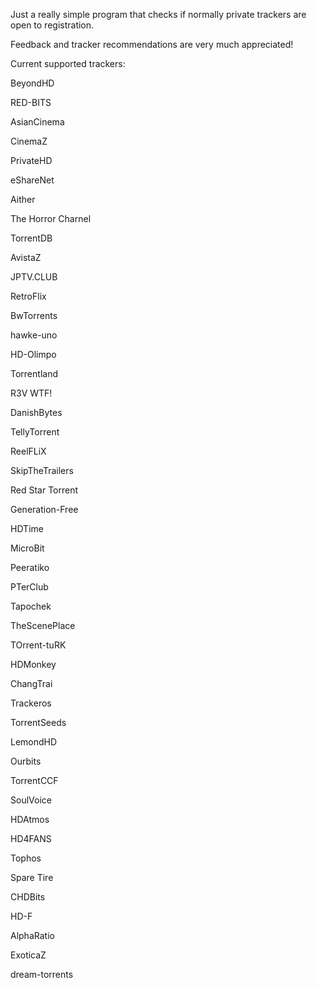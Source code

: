 Just a really simple program that checks if normally private trackers are open to registration.

Feedback and tracker recommendations are very much appreciated!

Current supported trackers:

BeyondHD

RED-BITS

AsianCinema

CinemaZ

PrivateHD

eShareNet

Aither

The Horror Charnel

TorrentDB

AvistaZ

JPTV.CLUB

RetroFlix

BwTorrents

hawke-uno

HD-Olimpo

Torrentland

R3V WTF!

DanishBytes

TellyTorrent

ReelFLiX

SkipTheTrailers

Red Star Torrent

Generation-Free

HDTime

MicroBit

Peeratiko

PTerClub

Tapochek

TheScenePlace

TOrrent-tuRK

HDMonkey

ChangTrai

Trackeros

TorrentSeeds

LemondHD

Ourbits

TorrentCCF

SoulVoice

HDAtmos

HD4FANS

Tophos

Spare Tire

CHDBits

HD-F

AlphaRatio

ExoticaZ

dream-torrents
